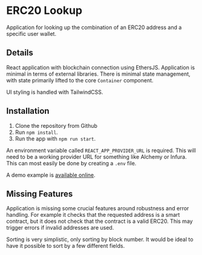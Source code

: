 # ERC20 Lookup

Application for looking up the combination of an ERC20 address and a specific user wallet.

## Details

React application with blockchain connection using EthersJS. Application is minimal in terms of external libraries. There is minimal state management, with state primarily lifted to the core `Container` component.

UI styling is handled with TailwindCSS.

## Installation

1. Clone the repository from Github
2. Run `npm install`.
3. Run the app with `npm run start`.

An environment variable called `REACT_APP_PROVIDER_URL` is required. This will need to be a working provider URL for something like Alchemy or Infura. This can most easily be done by creating a `.env` file.

A demo example is [available online](https://teal-gumdrop-3ed238.netlify.app/).

## Missing Features

Application is missing some crucial features around robustness and error handling. For example it checks that the requested address is a smart contract, but it does not check that the contract is a valid ERC20. This may trigger errors if invalid addresses are used.

Sorting is very simplistic, only sorting by block number. It would be ideal to have it possible to sort by a few different fields.
